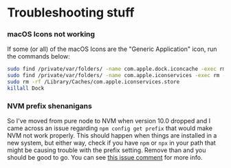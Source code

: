 # Troubleshooting stuff

### macOS Icons not working

If some (or all) of the macOS Icons are the "Generic Application" icon, run the
commands below:

```sh
sudo find /private/var/folders/ -name com.apple.dock.iconcache -exec rm {} \;
sudo find /private/var/folders/ -name com.apple.iconservices -exec rm -rf {} \;
sudo rm -rf /Library/Caches/com.apple.iconservices.store
killall Dock
```

### NVM prefix shenanigans

So I've moved from pure node to NVM when version 10.0 dropped and I came across
an issue regarding `npm config get prefix` that would make NVM not work
properly. This should happen when things are installed in a new system, but
either way, check if you have `npm` or `npx` in your path that might be causing
trouble with the prefix setting. Remove than and you should be good to go. You
can see [this issue comment][nvm-prefix-issue] for more info.

[nvm-prefix-issue]:
    https://github.com/creationix/nvm/issues/1647#issuecomment-340675584
